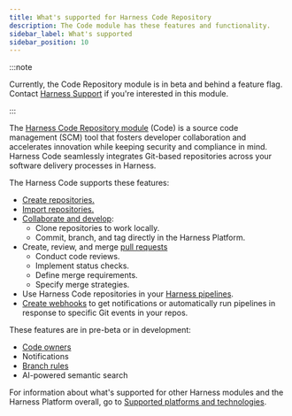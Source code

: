 ```yaml
---
title: What's supported for Harness Code Repository
description: The Code module has these features and functionality.
sidebar_label: What's supported
sidebar_position: 10
---
```


:::note

Currently, the Code Repository module is in beta and behind a feature flag. Contact [Harness Support](mailto:support@harness.io) if you're interested in this module.

:::

The [Harness Code Repository module](/docs/code-repository/code-supported.md) (Code) is a source code management (SCM) tool that fosters developer collaboration and accelerates innovation while keeping security and compliance in mind. Harness Code seamlessly integrates Git-based repositories across your software delivery processes in Harness.

The Harness Code supports these features:

* [Create repositories.](./config-repos/create-repo.md)
* [Import repositories.](./config-repos/import-repo.md)
* [Collaborate and develop](/docs/category/collaborate-and-develop):
   * Clone repositories to work locally.
   * Commit, branch, and tag directly in the Harness Platform.
* Create, review, and merge [pull requests](/docs/category/pull-requests)
   * Conduct code reviews.
   * Implement status checks.
   * Define merge requirements.
   * Specify merge strategies.
* Use Harness Code repositories in your [Harness pipelines](./pipelines/codebase-from-harness-code.md).
* [Create webhooks](./pipelines/webhooks.md) to get notifications or automatically run pipelines in response to specific Git events in your repos.

These features are in pre-beta or in development:

* [Code owners](./config-repos/protection-rules.md)
* Notifications
* [Branch rules](./config-repos/protection-rules.md)
* AI-powered semantic search <!-- keyword search, add to AIDA section of platform docs -->

For information about what's supported for other Harness modules and the Harness Platform overall, go to [Supported platforms and technologies](/docs/get-started/supported-platforms-and-technologies.md).
